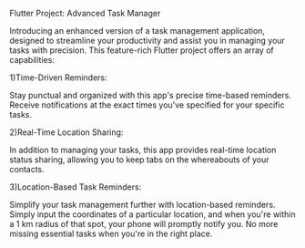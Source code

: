 
Flutter Project: Advanced Task Manager

Introducing an enhanced version of a task management application, designed to streamline your productivity and assist you in managing your tasks with precision. This feature-rich Flutter project offers an array of capabilities:

1)Time-Driven Reminders:

Stay punctual and organized with this app's precise time-based reminders. Receive notifications at the exact times you've specified for your specific tasks.

2)Real-Time Location Sharing:

In addition to managing your tasks, this app provides real-time location status sharing, allowing you to keep tabs on the whereabouts of your contacts.

3)Location-Based Task Reminders:

Simplify your task management further with location-based reminders. Simply input the coordinates of a particular location, and when you're within a 1 km radius of that spot, your phone will promptly notify you. No more missing essential tasks when you're in the right place.